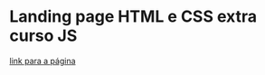 # Landing page HTML e CSS extra curso JS

[link para a página](https://landingpagehtmlecsscursojs.netlify.app/#contact)
